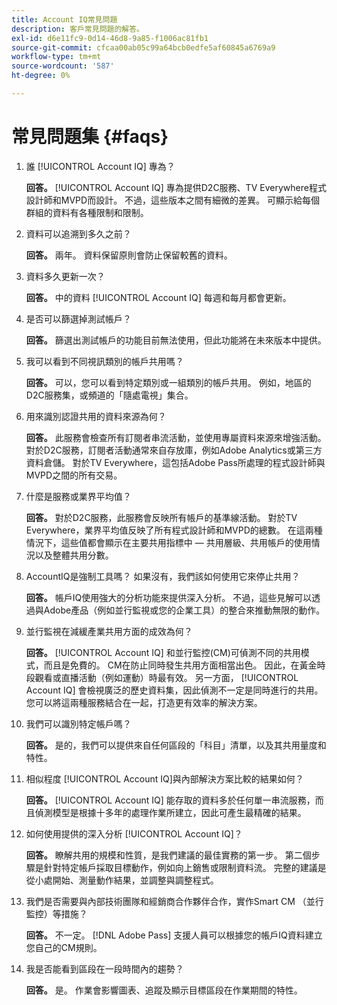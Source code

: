 ```yaml
---
title: Account IQ常見問題
description: 客戶常見問題的解答。
exl-id: d6e11fc9-0d14-46d8-9a85-f1006ac81fb1
source-git-commit: cfcaa00ab05c99a64bcb0edfe5af60845a6769a9
workflow-type: tm+mt
source-wordcount: '587'
ht-degree: 0%

---
```


# 常見問題集 {#faqs}

1. 誰 [!UICONTROL Account IQ] 專為？

   **回答。** [!UICONTROL Account IQ] 專為提供D2C服務、TV Everywhere程式設計師和MVPD而設計。 不過，這些版本之間有細微的差異。 可顯示給每個群組的資料有各種限制和限制。

1. 資料可以追溯到多久之前？

   **回答。** 兩年。 資料保留原則會防止保留較舊的資料。

1. 資料多久更新一次？

   **回答。** 中的資料 [!UICONTROL Account IQ] 每週和每月都會更新。

1. 是否可以篩選掉測試帳戶？

   **回答。** 篩選出測試帳戶的功能目前無法使用，但此功能將在未來版本中提供。

1. 我可以看到不同視訊類別的帳戶共用嗎？

   **回答。** 可以，您可以看到特定類別或一組類別的帳戶共用。 例如，地區的D2C服務集，或頻道的「隨處電視」集合。

1. 用來識別認證共用的資料來源為何？

   **回答。** 此服務會檢查所有訂閱者串流活動，並使用專屬資料來源來增強活動。 對於D2C服務，訂閱者活動通常來自存放庫，例如Adobe Analytics或第三方資料倉儲。 對於TV Everywhere，這包括Adobe Pass所處理的程式設計師與MVPD之間的所有交易。

1. 什麼是服務或業界平均值？

   **回答。** 對於D2C服務，此服務會反映所有帳戶的基準線活動。 對於TV Everywhere，業界平均值反映了所有程式設計師和MVPD的總數。 在這兩種情況下，這些值都會顯示在主要共用指標中 — 共用層級、共用帳戶的使用情況以及整體共用分數。

1. AccountIQ是強制工具嗎？ 如果沒有，我們該如何使用它來停止共用？

   **回答。** 帳戶IQ使用強大的分析功能來提供深入分析。 不過，這些見解可以透過與Adobe產品（例如並行監視或您的企業工具）的整合來推動無限的動作。

1. 並行監視在減緩產業共用方面的成效為何？

   **回答。** [!UICONTROL Account IQ] 和並行監控(CM)可偵測不同的共用模式，而且是免費的。 CM在防止同時發生共用方面相當出色。 因此，在黃金時段觀看或直播活動（例如運動）時最有效。 另一方面， [!UICONTROL Account IQ] 會檢視廣泛的歷史資料集，因此偵測不一定是同時進行的共用。 您可以將這兩種服務結合在一起，打造更有效率的解決方案。

1. 我們可以識別特定帳戶嗎？

   **回答。** 是的，我們可以提供來自任何區段的「科目」清單，以及其共用量度和特性。

1. 相似程度 [!UICONTROL Account IQ]與內部解決方案比較的結果如何？

   **回答。** [!UICONTROL Account IQ] 能存取的資料多於任何單一串流服務，而且偵測模型是根據十多年的處理作業所建立，因此可產生最精確的結果。

1. 如何使用提供的深入分析 [!UICONTROL Account IQ]？

   **回答。** 瞭解共用的規模和性質，是我們建議的最佳實務的第一步。 第二個步驟是針對特定帳戶採取目標動作，例如向上銷售或限制資料流。 完整的建議是從小處開始、測量動作結果，並調整與調整程式。

1. 我們是否需要與內部技術團隊和經銷商合作夥伴合作，實作Smart CM （並行監控）等措施？

   **回答。** 不一定。 [!DNL Adobe Pass] 支援人員可以根據您的帳戶IQ資料建立您自己的CM規則。

1. 我是否能看到區段在一段時間內的趨勢？

   **回答。** 是。 作業會影響圖表、追蹤及顯示目標區段在作業期間的特性。
